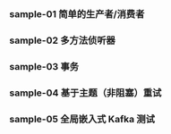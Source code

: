  ### sample-01 简单的生产者/消费者
 
### sample-02  多方法侦听器

### sample-03  事务

### sample-04  基于主题（非阻塞）重试

### sample-05  全局嵌入式 Kafka 测试